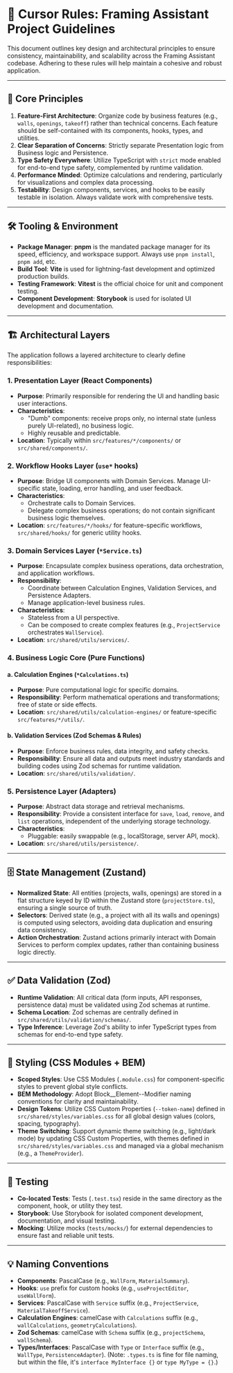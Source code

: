 # 📏 Cursor Rules: Framing Assistant Project Guidelines

This document outlines key design and architectural principles to ensure consistency, maintainability, and scalability across the Framing Assistant codebase. Adhering to these rules will help maintain a cohesive and robust application.

---

## 🚀 Core Principles

1.  **Feature-First Architecture**: Organize code by business features (e.g., `walls`, `openings`, `takeoff`) rather than technical concerns. Each feature should be self-contained with its components, hooks, types, and utilities.
2.  **Clear Separation of Concerns**: Strictly separate Presentation logic from Business logic and Persistence.
3.  **Type Safety Everywhere**: Utilize TypeScript with `strict` mode enabled for end-to-end type safety, complemented by runtime validation.
4.  **Performance Minded**: Optimize calculations and rendering, particularly for visualizations and complex data processing.
5.  **Testability**: Design components, services, and hooks to be easily testable in isolation. Always validate work with comprehensive tests.

---

## 🛠️ Tooling & Environment

- **Package Manager**: **pnpm** is the mandated package manager for its speed, efficiency, and workspace support. Always use `pnpm install`, `pnpm add`, etc.
- **Build Tool**: **Vite** is used for lightning-fast development and optimized production builds.
- **Testing Framework**: **Vitest** is the official choice for unit and component testing.
- **Component Development**: **Storybook** is used for isolated UI development and documentation.

---

## 🏗️ Architectural Layers

The application follows a layered architecture to clearly define responsibilities:

### 1. Presentation Layer (React Components)

- **Purpose**: Primarily responsible for rendering the UI and handling basic user interactions.
- **Characteristics**:
  - "Dumb" components: receive props only, no internal state (unless purely UI-related), no business logic.
  - Highly reusable and predictable.
- **Location**: Typically within `src/features/*/components/` or `src/shared/components/`.

### 2. Workflow Hooks Layer (`use*` hooks)

- **Purpose**: Bridge UI components with Domain Services. Manage UI-specific state, loading, error handling, and user feedback.
- **Characteristics**:
  - Orchestrate calls to Domain Services.
  - Delegate complex business operations; do not contain significant business logic themselves.
- **Location**: `src/features/*/hooks/` for feature-specific workflows, `src/shared/hooks/` for generic utility hooks.

### 3. Domain Services Layer (`*Service.ts`)

- **Purpose**: Encapsulate complex business operations, data orchestration, and application workflows.
- **Responsibility**:
  - Coordinate between Calculation Engines, Validation Services, and Persistence Adapters.
  - Manage application-level business rules.
- **Characteristics**:
  - Stateless from a UI perspective.
  - Can be composed to create complex features (e.g., `ProjectService` orchestrates `WallService`).
- **Location**: `src/shared/utils/services/`.

### 4. Business Logic Core (Pure Functions)

#### a. Calculation Engines (`*Calculations.ts`)

- **Purpose**: Pure computational logic for specific domains.
- **Responsibility**: Perform mathematical operations and transformations; free of state or side effects.
- **Location**: `src/shared/utils/calculation-engines/` or feature-specific `src/features/*/utils/`.

#### b. Validation Services (Zod Schemas & Rules)

- **Purpose**: Enforce business rules, data integrity, and safety checks.
- **Responsibility**: Ensure all data and outputs meet industry standards and building codes using Zod schemas for runtime validation.
- **Location**: `src/shared/utils/validation/`.

### 5. Persistence Layer (Adapters)

- **Purpose**: Abstract data storage and retrieval mechanisms.
- **Responsibility**: Provide a consistent interface for `save`, `load`, `remove`, and `list` operations, independent of the underlying storage technology.
- **Characteristics**:
  - Pluggable: easily swappable (e.g., localStorage, server API, mock).
- **Location**: `src/shared/utils/persistence/`.

---

## 🗄️ State Management (Zustand)

- **Normalized State**: All entities (projects, walls, openings) are stored in a flat structure keyed by ID within the Zustand store (`projectStore.ts`), ensuring a single source of truth.
- **Selectors**: Derived state (e.g., a project with all its walls and openings) is computed using selectors, avoiding data duplication and ensuring data consistency.
- **Action Orchestration**: Zustand actions primarily interact with Domain Services to perform complex updates, rather than containing business logic directly.

---

## ✅ Data Validation (Zod)

- **Runtime Validation**: All critical data (form inputs, API responses, persistence data) must be validated using Zod schemas at runtime.
- **Schema Location**: Zod schemas are centrally defined in `src/shared/utils/validation/schemas/`.
- **Type Inference**: Leverage Zod's ability to infer TypeScript types from schemas for end-to-end type safety.

---

## 🎨 Styling (CSS Modules + BEM)

- **Scoped Styles**: Use CSS Modules (`.module.css`) for component-specific styles to prevent global style conflicts.
- **BEM Methodology**: Adopt Block\_\_Element--Modifier naming conventions for clarity and maintainability.
- **Design Tokens**: Utilize CSS Custom Properties (`--token-name`) defined in `src/shared/styles/variables.css` for all global design values (colors, spacing, typography).
- **Theme Switching**: Support dynamic theme switching (e.g., light/dark mode) by updating CSS Custom Properties, with themes defined in `src/shared/styles/variables.css` and managed via a global mechanism (e.g., a `ThemeProvider`).

---

## 🧪 Testing

- **Co-located Tests**: Tests (`.test.tsx`) reside in the same directory as the component, hook, or utility they test.
- **Storybook**: Use Storybook for isolated component development, documentation, and visual testing.
- **Mocking**: Utilize mocks (`tests/mocks/`) for external dependencies to ensure fast and reliable unit tests.

---

## 💡 Naming Conventions

- **Components**: PascalCase (e.g., `WallForm`, `MaterialSummary`).
- **Hooks**: `use` prefix for custom hooks (e.g., `useProjectEditor`, `useWallForm`).
- **Services**: PascalCase with `Service` suffix (e.g., `ProjectService`, `MaterialTakeoffService`).
- **Calculation Engines**: camelCase with `Calculations` suffix (e.g., `wallCalculations`, `geometryCalculations`).
- **Zod Schemas**: camelCase with `Schema` suffix (e.g., `projectSchema`, `wallSchema`).
- **Types/Interfaces**: PascalCase with `Type` or `Interface` suffix (e.g., `WallType`, `PersistenceAdapter`). (Note: `.types.ts` is fine for file naming, but within the file, it's `interface MyInterface {}` or `type MyType = {}`.)
